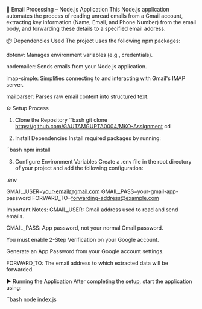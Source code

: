 📧 Email Processing – Node.js Application
This Node.js application automates the process of reading unread emails from a Gmail account, extracting key information (Name, Email, and Phone Number) from the email body, and forwarding these details to a specified email address.

📦 Dependencies Used
The project uses the following npm packages:

dotenv: Manages environment variables (e.g., credentials).

nodemailer: Sends emails from your Node.js application.

imap-simple: Simplifies connecting to and interacting with Gmail's IMAP server.

mailparser: Parses raw email content into structured text.

⚙️ Setup Process
1. Clone the Repository
``bash
git clone <https://github.com/GAUTAMGUPTA0004/MKO-Assignment>
cd <MOMKIDCAREASSIGNMENT>


2. Install Dependencies
Install required packages by running:

``bash
npm install


3. Configure Environment Variables
Create a .env file in the root directory of your project and add the following configuration:

.env

GMAIL_USER=your-email@gmail.com
GMAIL_PASS=your-gmail-app-password
FORWARD_TO=forwarding-address@example.com


Important Notes:
GMAIL_USER: Gmail address used to read and send emails.

GMAIL_PASS: App password, not your normal Gmail password.

You must enable 2-Step Verification on your Google account.

Generate an App Password from your Google account settings.

FORWARD_TO: The email address to which extracted data will be forwarded.

▶️ Running the Application
After completing the setup, start the application using:

``bash
node index.js